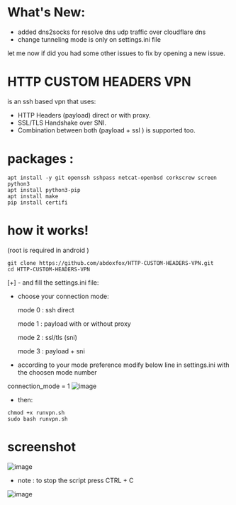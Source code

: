 # What's New:
* added dns2socks for resolve dns udp traffic over cloudflare dns 
* change tunneling mode is only on settings.ini file

let me now if did you had some other issues to fix by opening a new issue.

# HTTP CUSTOM HEADERS VPN 
is an ssh based vpn that uses:

- HTTP Headers (payload) direct or with proxy.
- SSL/TLS Handshake over SNI.
- Combination between both (payload + ssl ) is supported too.




# packages :

```
apt install -y git openssh sshpass netcat-openbsd corkscrew screen python3
apt install python3-pip 
apt install make
pip install certifi
```


# how it works!

(root is required in android )
```
git clone https://github.com/abdoxfox/HTTP-CUSTOM-HEADERS-VPN.git
cd HTTP-CUSTOM-HEADERS-VPN
```
[+] - and fill the settings.ini file:
* choose your connection mode:

    mode 0 : ssh direct

    mode 1 : payload with or without proxy

    mode 2 :  ssl/tls (sni)

     mode 3 : payload + sni 

- according to your mode preference modify below line in settings.ini with the choosen mode number

connection_mode = 1
![image](https://user-images.githubusercontent.com/46646744/122469251-9f621400-cfb4-11eb-9d64-f5dbfa2dffa9.png)


- then:
```
chmod +x runvpn.sh
sudo bash runvpn.sh
```


# screenshot

![image](https://user-images.githubusercontent.com/46646744/121225010-00853b80-c881-11eb-8cb6-4fcea95f8f88.png)

* note : to stop the script press CTRL + C

![image](https://user-images.githubusercontent.com/46646744/121225175-2c082600-c881-11eb-9c82-27fc2f4200a1.png)


